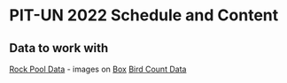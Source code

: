 # PIT-UN 2022 Schedule and Content
<!-- [![Binder](https://mybinder.org/badge_logo.svg)](https://mybinder.org/v2/gh/picoral/pit-un-2022/HEAD) -->

## Data to work with
[Rock Pool Data](https://github.com/cct-datascience/Rock-Pool-Data)
    - images on [Box](https://arizona.app.box.com/folder/165180867546)
[Bird Count Data](https://github.com/ezylstra/TBC_UACollab)